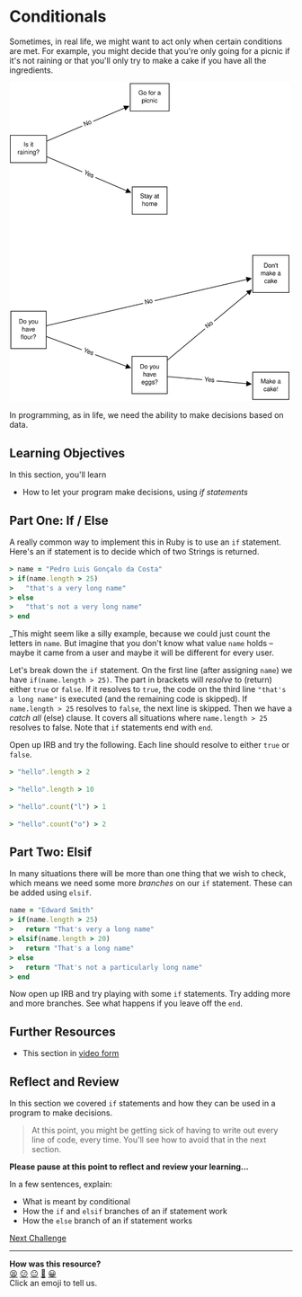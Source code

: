 # Conditionals

Sometimes, in real life, we might want to act only when certain conditions are met. For example, you might decide that you're only going for a picnic if it's not raining or that you'll only try to make a cake if you have all the ingredients.

<img alt="Flowchart representing the above decisions" src="../images/ifs_flowchart.svg" width="500">

<!-- OMITTED -->  

In programming, as in life, we need the ability to make decisions based on data.

## Learning Objectives

In this section, you'll learn

- How to let your program make decisions, using _if statements_

## Part One: If / Else

A really common way to implement this in Ruby is to use an `if` statement.  Here's an if statement is to decide which of two Strings is returned.

```ruby
> name = "Pedro Luis Gonçalo da Costa"
> if(name.length > 25)
>   "that's a very long name"
> else
>   "that's not a very long name"
> end
```

_This might seem like a silly example, because we could just count the letters in `name`. But imagine that you don't know what value `name` holds – maybe it came from a user and maybe it will be different for every user.

Let's break down the `if` statement. On the first line (after assigning `name`) we have `if(name.length > 25)`. The part in brackets will _resolve_ to (return) either `true` or `false`. If it resolves to `true`, the code on the third line `"that's a long name"` is executed (and the remaining code is skipped). If `name.length > 25` resolves to `false`, the next line is skipped. Then we have a _catch all_ (else) clause. It covers all situations where `name.length > 25` resolves to false. Note that `if` statements end with `end`.

<!-- OMITTED -->

Open up IRB and try the following. Each line should resolve to either `true` or `false`.

```ruby
> "hello".length > 2
```

```ruby
> "hello".length > 10
```

```ruby
> "hello".count("l") > 1
```

```ruby
> "hello".count("o") > 2
```

## Part Two: Elsif

In many situations there will be more than one thing that we wish to check, which means we need some more _branches_ on our `if` statement. These can be added using `elsif`.

```ruby
name = "Edward Smith"
> if(name.length > 25)
>   return "That's very a long name"
> elsif(name.length > 20)
>   return "That's a long name"
> else
>   return "That's not a particularly long name"
> end
```

Now open up IRB and try playing with some `if` statements. Try adding more and more branches. See what happens if you leave off the `end`.

## Further Resources

- This section in [video form](https://youtu.be/jCcQ4F-nIYc)

## Reflect and Review

In this section we covered `if` statements and how they can be used in a program to make decisions.

> At this point, you might be getting sick of having to write out every line of code, every time. You'll see how to avoid that in the next section.

**Please pause at this point to reflect and review your learning...**

In a few sentences, explain:
- What is meant by conditional
- How the `if` and `elsif` branches of an if statement work
- How the `else` branch of an if statement works


[Next Challenge](07_executing_ruby_files.md)

<!-- BEGIN GENERATED SECTION DO NOT EDIT -->

---

**How was this resource?**  
[😫](https://airtable.com/shrUJ3t7KLMqVRFKR?prefill_Repository=makersacademy/ruby_foundations&prefill_File=chapter1/06_conditionals.md&prefill_Sentiment=😫) [😕](https://airtable.com/shrUJ3t7KLMqVRFKR?prefill_Repository=makersacademy/ruby_foundations&prefill_File=chapter1/06_conditionals.md&prefill_Sentiment=😕) [😐](https://airtable.com/shrUJ3t7KLMqVRFKR?prefill_Repository=makersacademy/ruby_foundations&prefill_File=chapter1/06_conditionals.md&prefill_Sentiment=😐) [🙂](https://airtable.com/shrUJ3t7KLMqVRFKR?prefill_Repository=makersacademy/ruby_foundations&prefill_File=chapter1/06_conditionals.md&prefill_Sentiment=🙂) [😀](https://airtable.com/shrUJ3t7KLMqVRFKR?prefill_Repository=makersacademy/ruby_foundations&prefill_File=chapter1/06_conditionals.md&prefill_Sentiment=😀)  
Click an emoji to tell us.

<!-- END GENERATED SECTION DO NOT EDIT -->
